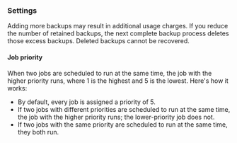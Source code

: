 ### Settings

Adding more backups may result in additional usage charges. If you reduce the number of retained backups, the next complete backup process deletes those excess backups. Deleted backups cannot be recovered.

#### Job priority

When two jobs are scheduled to run at the same time, the job with the higher priority runs, where 1 is the highest and 5 is the lowest.  Here's how it works:

- By default, every job is assigned a priority of 5.
- If two jobs with different priorities are scheduled to run at the same time, the job with the higher priority runs; the lower-priority job does not.
- If two jobs with the same priority are scheduled to run at the same time, they both run.